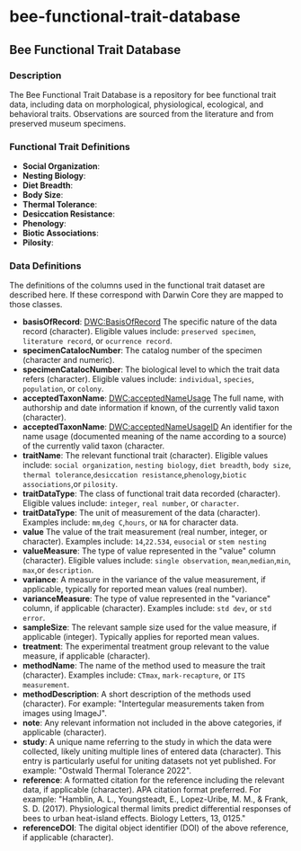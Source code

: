 # bee-functional-trait-database

## Bee Functional Trait Database

### Description

The Bee Functional Trait Database is a repository for bee functional trait data, including data on morphological, physiological, ecological, and behavioral traits. Observations are sourced from the literature and from preserved museum specimens.

### Functional Trait Definitions

* **Social Organization**:
* **Nesting Biology**:
* **Diet Breadth**:
* **Body Size**:
* **Thermal Tolerance**:
* **Desiccation Resistance**:
* **Phenology**:
* **Biotic Associations**:
* **Pilosity**:


 
### Data Definitions

The definitions of the columns used in the functional trait dataset are described here. If these correspond with Darwin Core they are mapped to those classes. 
  * **basisOfRecord**: [DWC:BasisOfRecord](http://rs.tdwg.org/dwc/terms/basisOfRecord) The specific nature of the data record (character). Eligible values include: ```preserved specimen```, ```literature record```, or ```ocurrence record```.
  * **specimenCatalocNumber**: The catalog number of the specimen (character and numeric).
  * **specimenCatalocNumber**: The biological level to which the trait data refers (character). Eligible values include: ```individual```, ```species```, ```population```, or ```colony```.
  * **acceptedTaxonName**: [DWC:acceptedNameUsage](http://rs.tdwg.org/dwc/terms/acceptedNameUsage) The full name, with authorship and date information if known, of the currently valid taxon (character).
  * **acceptedTaxonName**: [DWC:acceptedNameUsageID](http://rs.tdwg.org/dwc/terms/acceptedNameUsageID) An identifier for the name usage (documented meaning of the name according to a source) of the currently valid taxon (character.
  * **traitName**: The relevant functional trait (character). Eligible values include: ```social organization```, ```nesting biology```, ```diet breadth```, ```body size```, ```thermal tolerance```,```desiccation resistance```,```phenology```,```biotic associations```,or ```pilosity```.
  * **traitDataType**: The class of functional trait data recorded (character). Eligible values include: ```integer```, ```real number```, or ```character```.
  * **traitDataType**: The unit of measurement of the data (character). Examples include: ```mm```,```deg C```,```hours```, or ```NA``` for character data.
  * **value** The value of the trait measurement (real number, integer, or character). Examples include: ```14```,```22.534```, ```eusocial``` or ```stem nesting```
  * **valueMeasure**: The type of value represented in the "value" column (character). Eligible values include: ```single observation```, ```mean```,```median```,```min```, ```max```,or ```description```.
  * **variance**: A measure in the variance of the value measurement, if applicable, typically for reported mean values (real number). 
  * **varianceMeasure**: The type of value represented in the "variance" column, if applicable (character).  Examples include: ```std dev```, or ```std error```.
  * **sampleSize**: The relevant sample size used for the value measure, if applicable (integer). Typically applies for reported mean values.
  * **treatment**: The experimental treatment group relevant to the value measure, if applicable (character).
  * **methodName**: The name of the method used to measure the trait (character). Examples include: ```CTmax```, ```mark-recapture```, or ```ITS measurement```.
  * **methodDescription**: A short description of the methods used (character). For example: "Intertegular measurements taken from images using ImageJ".
  * **note**: Any relevant information not included in the above categories, if applicable (character).
  * **study**: A unique name referring to the study in which the data were collected, likely uniting multiple lines of entered data (character). This entry is particularly useful for uniting datasets not yet published. For example: "Ostwald Thermal Tolerance 2022".
  * **reference**: A formatted citation for the reference including the relevant data, if applicable (character). APA citation format preferred. For example: "Hamblin, A. L., Youngsteadt, E., Lopez-Uribe, M. M., & Frank, S. D. (2017). Physiological thermal limits predict differential responses of bees to urban heat-island effects. Biology Letters, 13, 0125."
  * **referenceDOI**: The digital object identifier (DOI) of the above reference, if applicable (character).

  
  
